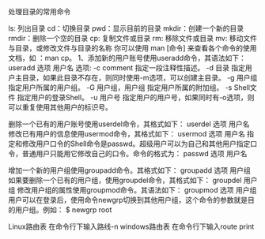 
处理目录的常用命令

ls: 列出目录
cd：切换目录
pwd：显示目前的目录
mkdir：创建一个新的目录
rmdir：删除一个空的目录
cp: 复制文件或目录
rm: 移除文件或目录
mv: 移动文件与目录，或修改文件与目录的名称
你可以使用 man [命令] 来查看各个命令的使用文档，如 ：man cp。
1、添加新的用户账号使用useradd命令，其语法如下：
useradd 选项 用户名
选项:
-c comment 指定一段注释性描述。
-d 目录 指定用户主目录，如果此目录不存在，则同时使用-m选项，可以创建主目录。
-g 用户组 指定用户所属的用户组。
-G 用户组，用户组 指定用户所属的附加组。
-s Shell文件 指定用户的登录Shell。
-u 用户号 指定用户的用户号，如果同时有-o选项，则可以重复使用其他用户的标识号。

删除一个已有的用户账号使用userdel命令，其格式如下：
userdel 选项 用户名
修改已有用户的信息使用usermod命令，其格式如下：
usermod 选项 用户名
指定和修改用户口令的Shell命令是passwd。超级用户可以为自己和其他用户指定口令，普通用户只能用它修改自己的口令。命令的格式为：
passwd 选项 用户名

增加一个新的用户组使用groupadd命令。其格式如下：
groupadd 选项 用户组
如果要删除一个已有的用户组，使用groupdel命令，其格式如下：
groupdel 用户组
修改用户组的属性使用groupmod命令。其语法如下：
groupmod 选项 用户组
用户可以在登录后，使用命令newgrp切换到其他用户组，这个命令的参数就是目的用户组。例如：
$ newgrp root

Linux路由表
在命令行下输入路线-n
windows路由表
在命令行下输入route print
